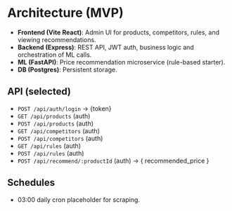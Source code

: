# Architecture (MVP)

- **Frontend (Vite React)**: Admin UI for products, competitors, rules, and viewing recommendations.
- **Backend (Express)**: REST API, JWT auth, business logic and orchestration of ML calls.
- **ML (FastAPI)**: Price recommendation microservice (rule-based starter).
- **DB (Postgres)**: Persistent storage.

## API (selected)
- `POST /api/auth/login` -> {token}
- `GET /api/products` (auth)
- `POST /api/products` (auth)
- `GET /api/competitors` (auth)
- `POST /api/competitors` (auth)
- `GET /api/rules` (auth)
- `POST /api/rules` (auth)
- `POST /api/recommend/:productId` (auth) -> { recommended_price }

## Schedules
- 03:00 daily cron placeholder for scraping.
